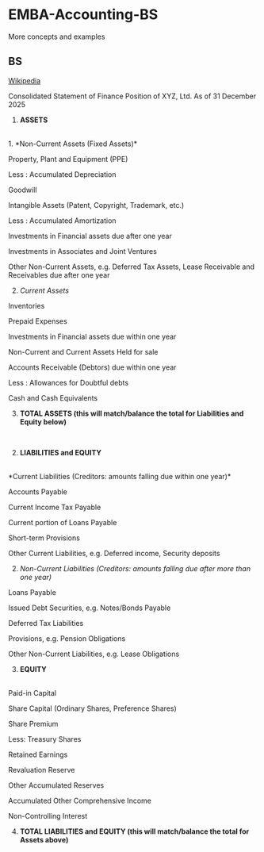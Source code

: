 # EMBA-Accounting-BS
More concepts and examples

## BS

[Wikipedia](https://en.wikipedia.org/wiki/Balance_sheet)

Consolidated Statement of Finance Position of XYZ, Ltd.
 As of 31 December 2025

1. **ASSETS**
<br>
1. *Non-Current Assets (Fixed Assets)*

  Property, Plant and Equipment (PPE)
  <p>
     Less : Accumulated Depreciation
 <p>
  Goodwill
  <p>
  Intangible Assets (Patent, Copyright, Trademark, etc.)
  <p>
     Less : Accumulated Amortization
  <p>
  Investments in Financial assets due after one year
  <p>
  Investments in Associates and Joint Ventures
  <p>
  Other Non-Current Assets, e.g. Deferred Tax Assets, Lease Receivable and Receivables due after one year
  <p> 

 2. *Current Assets*
 <p>
  Inventories
 <p>
  Prepaid Expenses
  <p>
  Investments in Financial assets due within one year
   <p>
  Non-Current and Current Assets Held for sale
    <p>
  Accounts Receivable (Debtors) due within one year
     <p>
     Less : Allowances for Doubtful debts
      <p>
  Cash and Cash Equivalents
       <p>

 3. **TOTAL ASSETS (this will match/balance the total for Liabilities and Equity below)**
 <br>

2. **LIABILITIES and EQUITY**
<br>
  *Current Liabilities (Creditors: amounts falling due within one year)*
  <p>
  Accounts Payable
 <p>
  Current Income Tax Payable
  <p>
  Current portion of Loans Payable
   <p>
  Short-term Provisions
    <p>
  Other Current Liabilities, e.g. Deferred income, Security deposits
     <p>
  
  2. *Non-Current Liabilities (Creditors: amounts falling due after more than one year)*
  <p>
  Loans Payable
 <p>
  Issued Debt Securities, e.g. Notes/Bonds Payable
  <p>
  Deferred Tax Liabilities
   <p>
  Provisions, e.g. Pension Obligations
    <p>
  Other Non-Current Liabilities, e.g. Lease Obligations
  <br>

 3. **EQUITY**
 <br>
  Paid-in Capital
  <p>
    Share Capital (Ordinary Shares, Preference Shares)
 <p>
    Share Premium
  <p>
      Less: Treasury Shares
   <p>
  Retained Earnings
    <p>
  Revaluation Reserve
     <p>
  Other Accumulated Reserves
      <p>
  Accumulated Other Comprehensive Income
       <p>
  Non-Controlling Interest
    <br>
  
4. **TOTAL LIABILITIES and EQUITY (this will match/balance the total for Assets above)**


